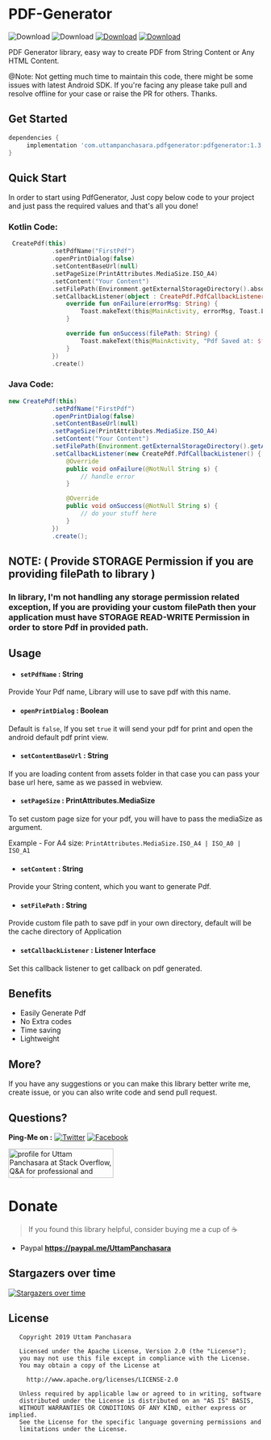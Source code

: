 # PDF-Generator
![Download](https://img.shields.io/badge/Download-1.3-blue.svg) ![Download](https://img.shields.io/badge/API-%2B21-brightgreen.svg) [![Download](https://img.shields.io/badge/Android%20Arsenal-PDF%20Generator-red.svg)](https://android-arsenal.com/details/1/7355)
[![Download](https://img.shields.io/badge/%40-MindOrks-orange)](https://mindorks.com/android/store/PDF/uttampanchasara/pdf-generator)

PDF Generator library, easy way to create PDF from String Content or Any HTML Content.

@Note: Not getting much time to maintain this code, there might be some issues with latest Android SDK. If you're facing any please take pull and resolve offline for your case or raise the PR for others. Thanks.

## Get Started

```gradle
dependencies {
     implementation 'com.uttampanchasara.pdfgenerator:pdfgenerator:1.3'
}
```

## Quick Start
In order to start using PdfGenerator, Just copy below code to your project and just pass the required values and that's all you done!


### Kotlin Code:
```kotlin
 CreatePdf(this)
            .setPdfName("FirstPdf")
            .openPrintDialog(false)
            .setContentBaseUrl(null)
            .setPageSize(PrintAttributes.MediaSize.ISO_A4)
            .setContent("Your Content")
            .setFilePath(Environment.getExternalStorageDirectory().absolutePath + "/MyPdf")
            .setCallbackListener(object : CreatePdf.PdfCallbackListener {
                override fun onFailure(errorMsg: String) {
                    Toast.makeText(this@MainActivity, errorMsg, Toast.LENGTH_SHORT).show()
                }

                override fun onSuccess(filePath: String) {
                    Toast.makeText(this@MainActivity, "Pdf Saved at: $filePath", Toast.LENGTH_SHORT).show()
                }
            })
            .create()
```


### Java Code:
```java
new CreatePdf(this)
            .setPdfName("FirstPdf")
            .openPrintDialog(false)
            .setContentBaseUrl(null)
            .setPageSize(PrintAttributes.MediaSize.ISO_A4)
            .setContent("Your Content")
            .setFilePath(Environment.getExternalStorageDirectory().getAbsolutePath() + "/MyPdf")
            .setCallbackListener(new CreatePdf.PdfCallbackListener() {
                @Override
                public void onFailure(@NotNull String s) {
                    // handle error
                }

                @Override
                public void onSuccess(@NotNull String s) {
                    // do your stuff here
                }
            })
            .create();
```
## NOTE: ( Provide STORAGE Permission if you are providing filePath to library )
### In library, I'm not handling any storage permission related exception, If you are providing your custom filePath then your application must have STORAGE READ-WRITE Permission in order to store Pdf in provided path. 

## Usage

- #### `setPdfName` : String
Provide Your Pdf name, Library will use to save pdf with this name.


- #### `openPrintDialog` : Boolean
Default is `false`, If you set `true` it will send your pdf for print and open the android default pdf print view.


- #### `setContentBaseUrl` : String
If you are loading content from assets folder in that case you can pass your base url here, same as we passed in webview.

- #### `setPageSize` : PrintAttributes.MediaSize
To set custom page size for your pdf, you will have to pass the mediaSize as argument. 

Example - For A4 size: `PrintAttributes.MediaSize.ISO_A4 | ISO_A0 | ISO_A1`

- #### `setContent` : String
Provide your String content, which you want to generate Pdf.

- #### `setFilePath` : String
Provide custom file path to save pdf in your own directory, default will be the cache directory of Application

- #### `setCallbackListener` : Listener Interface
Set this callback listener to get callback on pdf generated.

## Benefits
- Easily Generate Pdf
- No Extra codes
- Time saving
- Lightweight

## More?
If you have any suggestions or you can make this library better write me, create issue, or you can also write code and send pull request.

## Questions?
 
**Ping-Me on :**  [![Twitter](https://img.shields.io/badge/Twitter-%40UTM__Panchasara-blue.svg)](https://twitter.com/UTM_Panchasara)
[![Facebook](https://img.shields.io/badge/Facebook-Uttam%20Panchasara-blue.svg)](https://www.facebook.com/UttamPanchasara94)


<a href="https://stackoverflow.com/users/5719935/uttam-panchasara">
<img src="https://stackoverflow.com/users/flair/5719935.png" width="208" height="58" alt="profile for Uttam Panchasara at Stack Overflow, Q&amp;A for professional and enthusiast programmers" title="profile for Uttam Panchasara at Stack Overflow, Q&amp;A for professional and enthusiast programmers">
</a>


# Donate
> If you found this library helpful, consider buying me a cup of :coffee:
- Paypal **https://paypal.me/UttamPanchasara**

## Stargazers over time
[![Stargazers over time](https://starchart.cc/UttamPanchasara/PDF-Generator.svg)](https://starchart.cc/UttamPanchasara/PDF-Generator)

## License

```
   Copyright 2019 Uttam Panchasara

   Licensed under the Apache License, Version 2.0 (the "License");
   you may not use this file except in compliance with the License.
   You may obtain a copy of the License at

     http://www.apache.org/licenses/LICENSE-2.0

   Unless required by applicable law or agreed to in writing, software
   distributed under the License is distributed on an "AS IS" BASIS,
   WITHOUT WARRANTIES OR CONDITIONS OF ANY KIND, either express or implied.
   See the License for the specific language governing permissions and
   limitations under the License.
```
